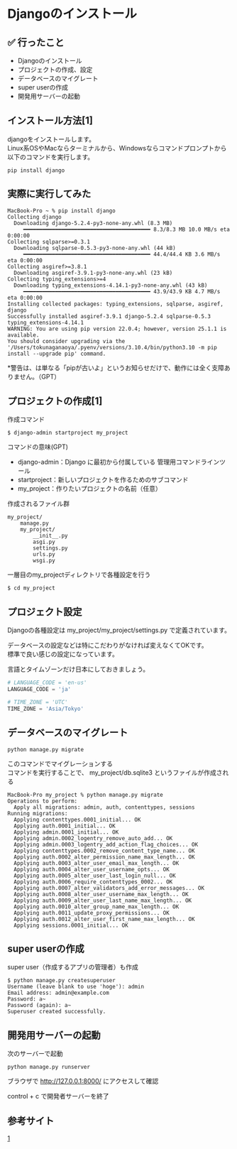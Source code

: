 # Djangoのインストール

## ✅ 行ったこと

- Djangoのインストール
- プロジェクトの作成、設定
- データベースのマイグレート
- super userの作成
- 開発用サーバーの起動

## インストール方法[1]
djangoをインストールします。<br>
Linux系OSやMacならターミナルから、Windowsならコマンドプロンプトから以下のコマンドを実行します。
```
pip install django
```

## 実際に実行してみた
```
MacBook-Pro ~ % pip install django  
Collecting django
  Downloading django-5.2.4-py3-none-any.whl (8.3 MB)
     ━━━━━━━━━━━━━━━━━━━━━━━━━━━━━━━━━━━━━━━━ 8.3/8.3 MB 10.0 MB/s eta 0:00:00
Collecting sqlparse>=0.3.1
  Downloading sqlparse-0.5.3-py3-none-any.whl (44 kB)
     ━━━━━━━━━━━━━━━━━━━━━━━━━━━━━━━━━━━━━━━━ 44.4/44.4 KB 3.6 MB/s eta 0:00:00
Collecting asgiref>=3.8.1
  Downloading asgiref-3.9.1-py3-none-any.whl (23 kB)
Collecting typing_extensions>=4
  Downloading typing_extensions-4.14.1-py3-none-any.whl (43 kB)
     ━━━━━━━━━━━━━━━━━━━━━━━━━━━━━━━━━━━━━━━━ 43.9/43.9 KB 4.7 MB/s eta 0:00:00
Installing collected packages: typing_extensions, sqlparse, asgiref, django
Successfully installed asgiref-3.9.1 django-5.2.4 sqlparse-0.5.3 typing_extensions-4.14.1
WARNING: You are using pip version 22.0.4; however, version 25.1.1 is available.
You should consider upgrading via the '/Users/tokunaganaoya/.pyenv/versions/3.10.4/bin/python3.10 -m pip install --upgrade pip' command.
```
*警告は、は単なる「pipが古いよ」というお知らせだけで、動作には全く支障ありません。（GPT）

## プロジェクトの作成[1]
作成コマンド
```
$ django-admin startproject my_project
```
コマンドの意味(GPT)

- django-admin：Django に最初から付属している 管理用コマンドラインツール
- startproject：新しいプロジェクトを作るためのサブコマンド
- my_project：作りたいプロジェクトの名前（任意）

作成されるファイル群
```
my_project/
    manage.py
    my_project/
        __init__.py
        asgi.py
        settings.py
        urls.py
        wsgi.py
```
一層目のmy_projectディレクトリで各種設定を行う
```
$ cd my_project
```

## プロジェクト設定
Djangoの各種設定は my_project/my_project/settings.py で定義されています。<br>

データベースの設定などは特にこだわりがなければ変えなくてOKです。<br>
標準で良い感じの設定になっています。<br>

言語とタイムゾーンだけ日本にしておきましょう。

```python:my_project/my_project/settings.py
# LANGUAGE_CODE = 'en-us'
LANGUAGE_CODE = 'ja'

# TIME_ZONE = 'UTC'
TIME_ZONE = 'Asia/Tokyo'
```

## データベースのマイグレート
```
python manage.py migrate
```
このコマンドでマイグレーションする<br>
コマンドを実行することで、 my_project/db.sqlite3 というファイルが作成される
```
MacBook-Pro my_project % python manage.py migrate
Operations to perform:
  Apply all migrations: admin, auth, contenttypes, sessions
Running migrations:
  Applying contenttypes.0001_initial... OK
  Applying auth.0001_initial... OK
  Applying admin.0001_initial... OK
  Applying admin.0002_logentry_remove_auto_add... OK
  Applying admin.0003_logentry_add_action_flag_choices... OK
  Applying contenttypes.0002_remove_content_type_name... OK
  Applying auth.0002_alter_permission_name_max_length... OK
  Applying auth.0003_alter_user_email_max_length... OK
  Applying auth.0004_alter_user_username_opts... OK
  Applying auth.0005_alter_user_last_login_null... OK
  Applying auth.0006_require_contenttypes_0002... OK
  Applying auth.0007_alter_validators_add_error_messages... OK
  Applying auth.0008_alter_user_username_max_length... OK
  Applying auth.0009_alter_user_last_name_max_length... OK
  Applying auth.0010_alter_group_name_max_length... OK
  Applying auth.0011_update_proxy_permissions... OK
  Applying auth.0012_alter_user_first_name_max_length... OK
  Applying sessions.0001_initial... OK
```

## super userの作成
super user（作成するアプリの管理者）も作成
```
$ python manage.py createsuperuser
Username (leave blank to use 'hoge'): admin
Email address: admin@example.com
Password: a~
Password (again): a~
Superuser created successfully.
```

## 開発用サーバーの起動
次のサーバーで起動
```
python manage.py runserver
```
ブラウザで http://127.0.0.1:8000/ にアクセスして確認<br>

control + c で開発者サーバーを終了

## 参考サイト
[1](https://qiita.com/pythonista/items/19613663ef7bb3c57d4f)